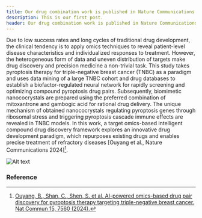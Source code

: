 ```yaml
---
title: Our drug combination work is published in Nature Communications!
description: This is our first post. 
header: Our drug combination work is published in Nature Communications!
---
```


Due to low success rates and long cycles of traditional drug development, the clinical tendency is to apply omics techniques to reveal patient-level disease characteristics and individualized responses to treatment. However, the heterogeneous form of data and uneven distribution of targets make drug discovery and precision medicine a non-trivial task. This study takes pyroptosis therapy for triple-negative breast cancer (TNBC) as a paradigm and uses data mining of a large TNBC cohort and drug databases to establish a biofactor-regulated neural network for rapidly screening and optimizing compound pyroptosis drug pairs. Subsequently, biomimetic nanococrystals are prepared using the preferred combination of mitoxantrone and gambogic acid for rational drug delivery. The unique mechanism of obtained nanococrystals regulating pyroptosis genes through ribosomal stress and triggering pyroptosis cascade immune effects are revealed in TNBC models. In this work, a target omics-based intelligent compound drug discovery framework explores an innovative drug development paradigm, which repurposes existing drugs and enables precise treatment of refractory diseases [Ouyang et al., Nature Communications 2024][^1].

<img title="Method introduction" alt="Alt text" src="https://media.springernature.com/lw685/springer-static/image/art%3A10.1038%2Fs41467-024-51980-9/MediaObjects/41467_2024_51980_Fig1_HTML.png?as=webp">

### Reference

[^1]: [Ouyang, B., Shan, C., Shen, S. et al. AI-powered omics-based drug pair discovery for pyroptosis therapy targeting triple-negative breast cancer. Nat Commun 15, 7560 (2024).](https://www.nature.com/articles/s41467-024-51980-9)
